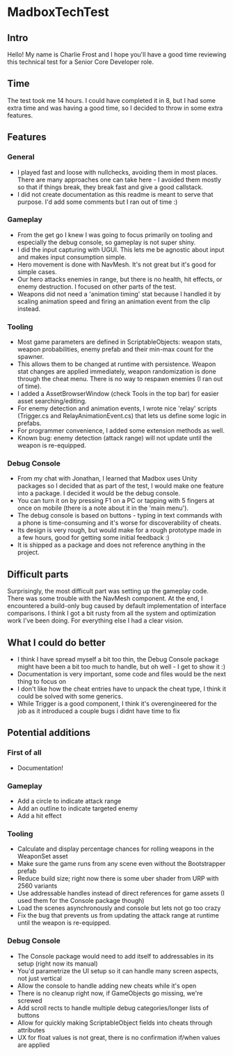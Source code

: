 # MadboxTechTest
## Intro
Hello! My name is Charlie Frost and I hope you'll have a good time reviewing this technical test for a Senior Core Developer role.

## Time
The test took me 14 hours. I could have completed it in 8, but I had some extra time and was having a good time, so I decided to throw in some extra features.

## Features
### General
- I played fast and loose with nullchecks, avoiding them in most places. There are many approaches one can take here - I avoided them mostly so that if things break, they break fast and give a good callstack.
- I did not create documentation as this readme is meant to serve that purpose. I'd add some comments but I ran out of time :)

### Gameplay
- From the get go I knew I was going to focus primarily on tooling and especially the debug console, so gameplay is not super shiny.
- I did the input capturing with UGUI. This lets me be agnostic about input and makes input consumption simple.
- Hero movement is done with NavMesh. It's not great but it's good for simple cases.
- Our hero attacks enemies in range, but there is no health, hit effects, or enemy destruction. I focused on other parts of the test.
- Weapons did not need a 'animation timing' stat because I handled it by scaling animation speed and firing an animation event from the clip instead.

### Tooling
- Most game parameters are defined in ScriptableObjects: weapon stats, weapon probabilities, enemy prefab and their min-max count for the spawner.
- This allows them to be changed at runtime with persistence. Weapon stat changes are applied immediately, weapon randomization is done through the cheat menu. There is no way to respawn enemies (I ran out of time).
- I added a AssetBrowserWindow (check Tools in the top bar) for easier asset searching/editing.
- For enemy detection and animation events, I wrote nice 'relay' scripts (Trigger.cs and RelayAnimationEvent.cs) that lets us define some logic in prefabs.
- For programmer convenience, I added some extension methods as well.
- Known bug: enemy detection (attack range) will not update until the weapon is re-equipped.

### Debug Console
- From my chat with Jonathan, I learned that Madbox uses Unity packages so I decided that as part of the test, I would make one feature into a package. I decided it would be the debug console.
- You can turn it on by pressing F1 on a PC or tapping with 5 fingers at once on mobile (there is a note about it in the 'main menu').
- The debug console is based on buttons - typing in text commands with a phone is time-consuming and it's worse for discoverability of cheats.
- Its design is very rough, but would make for a rough prototype made in a few hours, good for getting some initial feedback :)
- It is shipped as a package and does not reference anything in the project.

## Difficult parts
Surprisingly, the most difficult part was setting up the gameplay code. There was some trouble with the NavMesh component. At the end, I encountered a build-only bug caused by default implementation of interface comparisons. I think I got a bit rusty from all the system and optimization work I've been doing. For everything else I had a clear vision.

## What I could do better
- I think I have spread myself a bit too thin, the Debug Console package might have been a bit too much to handle, but oh well - I get to show it :)
- Documentation is very important, some code and files would be the next thing to focus on
- I don't like how the cheat entries have to unpack the cheat type, I think it could be solved with some generics.
- While Trigger is a good component, I think it's overengineered for the job as it introduced a couple bugs i didnt have time to fix

## Potential additions
### First of all
- Documentation!

### Gameplay
- Add a circle to indicate attack range
- Add an outline to indicate targeted enemy
- Add a hit effect

### Tooling 
- Calculate and display percentage chances for rolling weapons in the WeaponSet asset
- Make sure the game runs from any scene even without the Bootstrapper prefab
- Reduce build size; right now there is some uber shader from URP with 2560 variants
- Use addressable handles instead of direct references for game assets (I used them for the Console package though)
- Load the scenes asynchronously and console but lets not go too crazy
- Fix the bug that prevents us from updating the attack range at runtime until the weapon is re-equipped.

### Debug Console
- The Console package would need to add itself to addressables in its setup (right now its manual)
- You'd parametrize the UI setup so it can handle many screen aspects, not just vertical
- Allow the console to handle adding new cheats while it's open
- There is no cleanup right now, if GameObjects go missing, we're screwed
- Add scroll rects to handle multiple debug categories/longer lists of buttons
- Allow for quickly making ScriptableObject fields into cheats through attributes
- UX for float values is not great, there is no confirmation if/when values are applied
